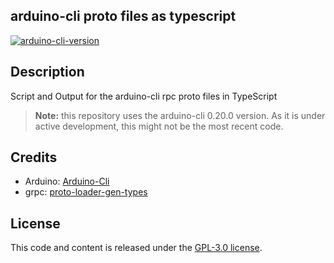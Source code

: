 ## arduino-cli proto files as typescript
[![arduino-cli-version](https://img.shields.io/badge/arduino--cli-0.20.0-informational)](https://github.com/arduino/arduino-cli/releases/tag/0.20.0)

## Description
Script and Output for the arduino-cli rpc proto files in TypeScript
> **Note:** this repository uses the arduino-cli 0.20.0 version. As it is under active development, this might not be the most recent code.

## Credits
- Arduino: [Arduino-Cli](https://github.com/arduino/arduino-cli)
- grpc: [proto-loader-gen-types](https://github.com/grpc/grpc-node)

## License
This code and content is released under the [GPL-3.0 license](https://github.com/Gozzim/arduino-cli_proto-ts/blob/master/LICENSE).